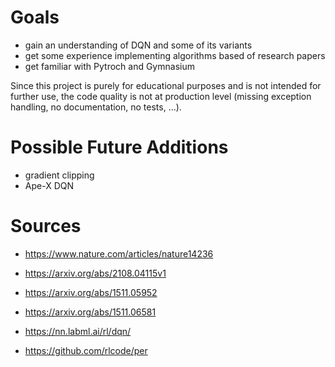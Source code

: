 # Goals
- gain an understanding of DQN and some of its variants
- get some experience implementing algorithms based of research papers
- get familiar with Pytroch and Gymnasium

Since this project is purely for educational purposes and is not intended for further use, the code quality is not at production level (missing exception handling, no documentation, no tests, ...).

# Possible Future Additions
- gradient clipping
- Ape-X DQN

# Sources
- https://www.nature.com/articles/nature14236
- https://arxiv.org/abs/2108.04115v1
- https://arxiv.org/abs/1511.05952
- https://arxiv.org/abs/1511.06581

- https://nn.labml.ai/rl/dqn/
- https://github.com/rlcode/per